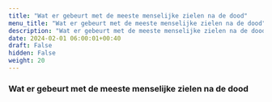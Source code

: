 ```yaml
---
title: "Wat er gebeurt met de meeste menselijke zielen na de dood"
menu_title: "Wat er gebeurt met de meeste menselijke zielen na de dood"
description: "Wat er gebeurt met de meeste menselijke zielen na de dood"
date: 2024-02-01 06:00:01+00:40
draft: False
hidden: False
weight: 20
---
```

### Wat er gebeurt met de meeste menselijke zielen na de dood
